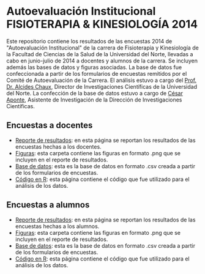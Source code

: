 Autoevaluación Institucional FISIOTERAPIA & KINESIOLOGÍA 2014
=============

Este repositorio contiene los resultados de las encuestas 2014 de "Autoevaluación Institucional" de la carrera de Fisioterapia y Kinesiología de la Facultad de Ciencias de la Salud de la Universidad del Norte, llevadas a cabo en junio-julio de 2014 a docentes y alumnos de la carrera. Se incluyen además las bases de datos y figuras asociadas. La base de datos fue confeccionada a partir de los formularios de encuestas remitidos por el Comité de Autoevaluación de la Carrera. El análisis estuvo a cargo del [Prof. Dr. Alcides Chaux](https://github.com/alcideschaux), Director de Investigaciones Científicas de la Universidad del Norte. La confección de la base de datos estuvo a cargo de [César Aponte](https://github.com/ceapo1905), Asistente de Investigación de la Dirección de Investigaciones Científicas.

## Encuestas a docentes
* [Reporte de resultados](https://github.com/alcideschaux/Fisioterapia2014/blob/master/Docentes/Fisioterapia2014Docentes.md): en esta página se reportan los resultados de las encuestas hechas a los docentes.
* [Figuras](https://github.com/alcideschaux/Fisioterapia2014/tree/master/Docentes/figure): esta carpeta contiene las figuras en formato .png que se incluyen en el reporte de resultados.
* [Base de datos](https://github.com/alcideschaux/Fisioterapia2014/blob/master/Fisioterapia2014Docentes.csv): esta es la base de datos en formato .csv creada a partir de los formularios de encuestas.
* [Código en R](https://github.com/alcideschaux/Fisioterapia2014/blob/master/Docentes/Fisioterapia2014Docentes.Rmd): esta página contiene el código que fue utilizado para el análisis de los datos.

## Encuestas a alumnos
* [Reporte de resultados](https://github.com/alcideschaux/Fisioterapia2014/blob/master/Alumnos/Fisioterapia2014Alumnos.md): en esta página se reportan los resultados de las encuestas hechas a los alumnos.
* [Figuras](https://github.com/alcideschaux/Fisioterapia2014/tree/master/Alumnos/figure): esta carpeta contiene las figuras en formato .png que se incluyen en el reporte de resultados.
* [Base de datos](https://github.com/alcideschaux/Fisioterapia2014/blob/master/Fisioterapia2014Estudiantes.csv): esta es la base de datos en formato .csv creada a partir de los formularios de encuestas.
* [Código en R](https://github.com/alcideschaux/Fisioterapia2014/blob/master/Alumnos/Fisioterapia2014Alumnos.Rmd): esta página contiene el código que fue utilizado para el análisis de los datos.